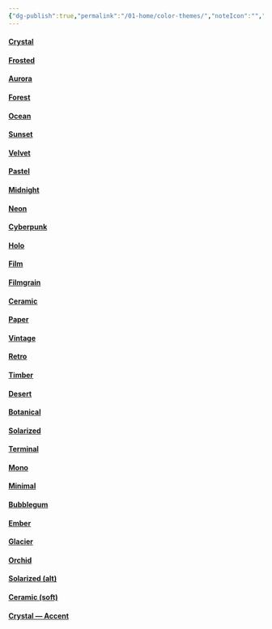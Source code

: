 ```yaml
---
{"dg-publish":true,"permalink":"/01-home/color-themes/","noteIcon":"","created":"2025-09-23T20:04:17.715+02:00","updated":"2025-09-23T20:05:05.437+02:00"}
---
```


<!-- Theme preview quick sample (small live examples to copy) -->
<div id="theme-preview" class="dg-grid cols-auto gap-sm" style="grid-template-columns: repeat(auto-fit, minmax(200px, 1fr));">
  <a class="dg-card dg-link dg-card--md card-theme-crystal" href="#"><div class="dg-content"><h4 class="dg-title">Crystal</h4></div></a>
  <a class="dg-card dg-link dg-card--md card-theme-frosted" href="#"><div class="dg-content"><h4 class="dg-title">Frosted</h4></div></a>
  <a class="dg-card dg-link dg-card--md card-theme-aurora effect-glow" href="#"><div class="dg-content"><h4 class="dg-title">Aurora</h4></div></a>
  <a class="dg-card dg-link dg-card--md card-theme-forest" href="#"><div class="dg-content"><h4 class="dg-title">Forest</h4></div></a>

  <a class="dg-card dg-link dg-card--md card-theme-ocean" href="#"><div class="dg-content"><h4 class="dg-title">Ocean</h4></div></a>
  <a class="dg-card dg-link dg-card--md card-theme-sunset" href="#"><div class="dg-content"><h4 class="dg-title">Sunset</h4></div></a>
  <a class="dg-card dg-link dg-card--md card-theme-velvet effect-glow" href="#"><div class="dg-content"><h4 class="dg-title">Velvet</h4></div></a>
  <a class="dg-card dg-link dg-card--md card-theme-pastel" href="#"><div class="dg-content"><h4 class="dg-title">Pastel</h4></div></a>

  <a class="dg-card dg-link dg-card--md card-theme-midnight" href="#"><div class="dg-content"><h4 class="dg-title">Midnight</h4></div></a>
  <a class="dg-card dg-link dg-card--md card-theme-neon effect-shimmer" href="#"><div class="dg-content"><h4 class="dg-title">Neon</h4></div></a>
  <a class="dg-card dg-link dg-card--md card-theme-cyberpunk effect-shimmer" href="#"><div class="dg-content"><h4 class="dg-title">Cyberpunk</h4></div></a>
  <a class="dg-card dg-link dg-card--md card-theme-holo" href="#"><div class="dg-content"><h4 class="dg-title">Holo</h4></div></a>

  <a class="dg-card dg-link dg-card--md card-theme-film" href="#"><div class="dg-content"><h4 class="dg-title">Film</h4></div></a>
  <a class="dg-card dg-link dg-card--md card-theme-filmgrain" href="#"><div class="dg-content"><h4 class="dg-title">Filmgrain</h4></div></a>
  <a class="dg-card dg-link dg-card--md card-theme-ceramic" href="#"><div class="dg-content"><h4 class="dg-title">Ceramic</h4></div></a>
  <a class="dg-card dg-link dg-card--md card-theme-paper" href="#"><div class="dg-content"><h4 class="dg-title">Paper</h4></div></a>

  <a class="dg-card dg-link dg-card--md card-theme-vintage" href="#"><div class="dg-content"><h4 class="dg-title">Vintage</h4></div></a>
  <a class="dg-card dg-link dg-card--md card-theme-retro" href="#"><div class="dg-content"><h4 class="dg-title">Retro</h4></div></a>
  <a class="dg-card dg-link dg-card--md card-theme-timber" href="#"><div class="dg-content"><h4 class="dg-title">Timber</h4></div></a>
  <a class="dg-card dg-link dg-card--md card-theme-desert" href="#"><div class="dg-content"><h4 class="dg-title">Desert</h4></div></a>

  <a class="dg-card dg-link dg-card--md card-theme-botanical" href="#"><div class="dg-content"><h4 class="dg-title">Botanical</h4></div></a>
  <a class="dg-card dg-link dg-card--md card-theme-solarized" href="#"><div class="dg-content"><h4 class="dg-title">Solarized</h4></div></a>
  <a class="dg-card dg-link dg-card--md card-theme-terminal" href="#"><div class="dg-content"><h4 class="dg-title">Terminal</h4></div></a>
  <a class="dg-card dg-link dg-card--md card-theme-mono" href="#"><div class="dg-content"><h4 class="dg-title">Mono</h4></div></a>

  <a class="dg-card dg-link dg-card--md card-theme-minimal" href="#"><div class="dg-content"><h4 class="dg-title">Minimal</h4></div></a>
  <a class="dg-card dg-link dg-card--md card-theme-bubblegum" href="#"><div class="dg-content"><h4 class="dg-title">Bubblegum</h4></div></a>
  <a class="dg-card dg-link dg-card--md card-theme-ember" href="#"><div class="dg-content"><h4 class="dg-title">Ember</h4></div></a>
  <a class="dg-card dg-link dg-card--md card-theme-glacier" href="#"><div class="dg-content"><h4 class="dg-title">Glacier</h4></div></a>

  <a class="dg-card dg-link dg-card--md card-theme-orchid" href="#"><div class="dg-content"><h4 class="dg-title">Orchid</h4></div></a>
  <a class="dg-card dg-link dg-card--md card-theme-solarized" href="#"><div class="dg-content"><h4 class="dg-title">Solarized (alt)</h4></div></a>
  <a class="dg-card dg-link dg-card--md card-theme-ceramic" href="#"><div class="dg-content"><h4 class="dg-title">Ceramic (soft)</h4></div></a>
  <a class="dg-card dg-link dg-card--md card-theme-crystal effect-gradient-border" href="#"><div class="dg-content"><h4 class="dg-title">Crystal — Accent</h4></div></a>
</div>
